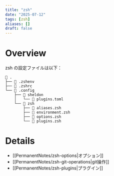 ```yaml
---
title: "zsh"
date: "2025-07-12"
tags: [zsh]
aliases: []
draft: false
---
```


# Overview

zsh の設定ファイルは以下：

```tree
 .
├── 󱆃 .zshenv
├── 󱆃 .zshrc
└──  .config
    ├──  sheldon
    │   └──  plugins.toml
    └──  zsh
        ├──  aliases.zsh
        ├──  environment.zsh
        ├──  options.zsh
        └──  plugins.zsh
```

# Details

- [[PermanentNotes/zsh-options|オプション]]
- [[PermanentNotes/zsh-git-operations|git操作]]
- [[PermanentNotes/zsh-plugins|プラグイン]]
